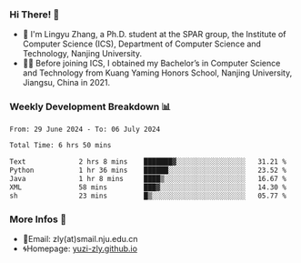 ### Hi There! 👋 
- 🐳 I'm Lingyu Zhang, a Ph.D. student at the SPAR group, the Institute of Computer Science (ICS), Department of Computer Science and Technology, Nanjing University.
- 🧑‍🎓 Before joining ICS, I obtained my Bachelor’s in Computer Science and Technology from Kuang Yaming Honors School, Nanjing University, Jiangsu, China in 2021.

### Weekly Development Breakdown :bar_chart:

<!--START_SECTION:waka-->

```txt
From: 29 June 2024 - To: 06 July 2024

Total Time: 6 hrs 50 mins

Text             2 hrs 8 mins    ███████▓░░░░░░░░░░░░░░░░░   31.21 %
Python           1 hr 36 mins    ██████░░░░░░░░░░░░░░░░░░░   23.52 %
Java             1 hr 8 mins     ████▒░░░░░░░░░░░░░░░░░░░░   16.67 %
XML              58 mins         ███▓░░░░░░░░░░░░░░░░░░░░░   14.30 %
sh               23 mins         █▒░░░░░░░░░░░░░░░░░░░░░░░   05.77 %
```

<!--END_SECTION:waka-->

<!--
### Github Contributions :octocat:

![](https://raw.githubusercontent.com/yuzi-zly/yuzi-zly/output/github-contribution-grid-snake.svg)              
-->

### More Infos 📖

- 📧Email: zly(at)smail.nju.edu.cn
- 🌀Homepage: [yuzi-zly.github.io](https://yuzi-zly.github.io/)
